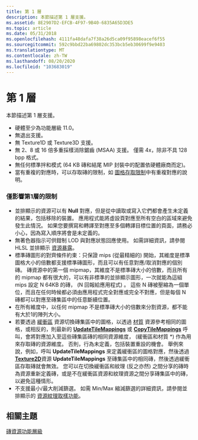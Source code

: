 ```yaml
---
title: 第 1 層
description: 本節描述第 1 層支援。
ms.assetid: 8E2907D2-EFCB-4F97-9B40-6835A65D3DE5
ms.topic: article
ms.date: 05/31/2018
ms.openlocfilehash: 4111fa48dafa7f38a26d5ca09f95898eacef6f55
ms.sourcegitcommit: 592c9bbd22ba69802dc353bcb5eb30699f9e9403
ms.translationtype: MT
ms.contentlocale: zh-TW
ms.lasthandoff: 08/20/2020
ms.locfileid: "103683019"
---
```

# <a name="tier-1"></a>第 1 層

本節描述第 1 層支援。

-   硬體至少為功能層級 11.0。
-   無退出支援。
-   無 Texture1D 或 Texture3D 支援。
-   無 2、8 或 16 倍多重採樣消除鋸齒 (MSAA) 支援。 僅需 4x，除非不具 128 bpp 格式。
-   無任何標準拌和模式 (64 KB 磚和結尾 MIP 封裝中的配置依硬體廠商而定)。
-   當有重複的對應時，可以存取磚的限制，如 [圖格存取限制](tile-access-limitations-with-duplicate-mappings-.md)中有重複對應的說明。

### <a name="limitations-affecting-tier-1-only"></a>僅影響第1層的限制

-   並排顯示的資源可以有 **Null** 對應，但是從中讀取或寫入它們都會產生未定義的結果，包括移除的裝置。 應用程式能將虛設頁對應至所有空白的區域來避免發生此情況。 如果您要撰寫和轉譯至對應至多個轉譯目標位置的頁面，請務必小心，因為寫入順序將會是未定義的。
-   無著色器指示可供鉗制 LOD 與對應狀態回應使用。 如需詳細資訊，請參閱 HLSL 並排顯示 [資源暴露](hlsl-tiled-resources-exposure.md)。
-   標準磚圖形的對齊條件約束：只保證 mips (從最精細的) 開始，其維度是標準圖格大小的倍數都支援標準磚圖形，而且可以有任意對應/取消對應的個別磚。 磚資源中的第一個 mipmap，其維度不是標準磚大小的倍數，而且所有的 mipmap 都有很大的，可以有非標準的並排顯示圖形，一次就能為這組 mips 設定 N 64KB 的磚， (N 回報給應用程式) 。 這些 N 磚被壓縮為一個單位，而且在任何時候都必須由應用程式完全對應或完全不對應，但是每個 N 磚都可以對應至磚集區中的任意斷續位置。
-   在所有維度中，以任何 mipmap 不是標準磚大小的倍數來分割資源，都不能有大於1的陣列大小。
-   若要透過 [緩衝區](overviews-direct3d-11-resources-buffers.md) 資源切換磚集區中的圖格，以透過 [材質](overviews-direct3d-11-resources-textures.md) 資源參考相同的圖格，或相反的，則最新的 [**UpdateTileMappings**](/windows/desktop/api/D3D11_2/nf-d3d11_2-id3d11devicecontext2-updatetilemappings) 或 [**CopyTileMappings**](/windows/desktop/api/D3D11_2/nf-d3d11_2-id3d11devicecontext2-copytilemappings) 呼叫，會將對應加入至這些磚集區磚的相同資源維度， (緩衝區和材質 \*) 作為用來存取磚的資源維度。 否則，行為未定義，包括裝置重設的機會。 舉例來說，例如，呼叫 **UpdateTileMappings** 來定義緩衝區的圖格對應，然後透過 [**Texture2D**](/windows/desktop/direct3dhlsl/sm5-object-texture2d)資源 **UpdateTileMappings** 至磚集區中的相同磚，然後透過緩衝區存取磚就會無效。 您可以在切換緩衝區和紋理 (反之亦然) 之間分享的磚時為資源重新定義磚，或是不在緩衝區資源和紋理資源之間分享磚集區中的磚，以避免這種情形。
-   不支援最小/最大削減篩選。 如需 Min/Max 縮減篩選的詳細資訊，請參閱並排顯示的 [資源紋理取樣功能](tiled-resources-texture-sampling-features.md)。

## <a name="related-topics"></a>相關主題

<dl> <dt>

[磚資源功能層級](tiled-resources-features-tiers.md)
</dt> </dl>

 

 